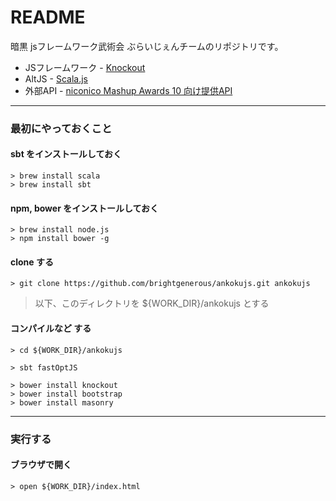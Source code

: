 # README #

暗黒 jsフレームワーク武術会 ぶらいじぇんチームのリポジトリです。


* JSフレームワーク - [Knockout](http://knockoutjs.com/)
* AltJS - [Scala.js](http://www.scala-js.org/)
* 外部API - [niconico Mashup Awards 10 向け提供API](http://search.nicovideo.jp/docs/api/contest.html)


----


### 最初にやっておくこと ###

#### sbt をインストールしておく ####

    > brew install scala
    > brew install sbt


#### npm, bower をインストールしておく ####

    > brew install node.js
    > npm install bower -g


#### clone する ####

    > git clone https://github.com/brightgenerous/ankokujs.git ankokujs

> 以下、このディレクトリを ${WORK_DIR}/ankokujs とする


#### コンパイルなど する ####

    > cd ${WORK_DIR}/ankokujs

    > sbt fastOptJS

    > bower install knockout
    > bower install bootstrap
    > bower install masonry


----


### 実行する ###

#### ブラウザで開く ####

    > open ${WORK_DIR}/index.html

